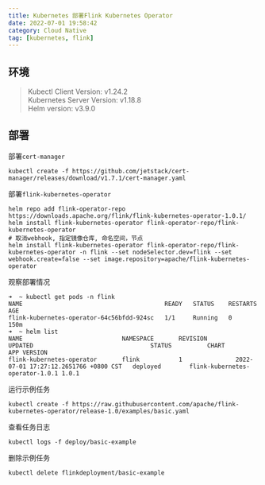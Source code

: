 ```yaml
---
title: Kubernetes 部署Flink Kubernetes Operator
date: 2022-07-01 19:58:42
category: Cloud Native
tag: [kubernetes, flink]
---
```


## 环境

> Kubectl Client Version: v1.24.2  
> Kubernetes Server Version: v1.18.8  
> Helm version: v3.9.0

## 部署
部署`cert-manager`
```shell
kubectl create -f https://github.com/jetstack/cert-manager/releases/download/v1.7.1/cert-manager.yaml
```

部署`flink-kubernetes-operator`
```shell
helm repo add flink-operator-repo https://downloads.apache.org/flink/flink-kubernetes-operator-1.0.1/
helm install flink-kubernetes-operator flink-operator-repo/flink-kubernetes-operator
# 取消webhook, 指定镜像仓库, 命名空间，节点
helm install flink-kubernetes-operator flink-operator-repo/flink-kubernetes-operator -n flink --set nodeSelector.dev=flink --set webhook.create=false --set image.repository=apache/flink-kubernetes-operator
```

观察部署情况
```shell
➜  ~ kubectl get pods -n flink
NAME                                        READY   STATUS    RESTARTS   AGE
flink-kubernetes-operator-64c56bfdd-924sc   1/1     Running   0          150m
➜  ~ helm list
NAME                            NAMESPACE       REVISION        UPDATED                                 STATUS          CHART                           APP VERSION
flink-kubernetes-operator       flink           1               2022-07-01 17:27:12.2651766 +0800 CST   deployed        flink-kubernetes-operator-1.0.1 1.0.1
```

运行示例任务
```shell
kubectl create -f https://raw.githubusercontent.com/apache/flink-kubernetes-operator/release-1.0/examples/basic.yaml
```

查看任务日志
```shell
kubectl logs -f deploy/basic-example
```

删除示例任务
```shell
kubectl delete flinkdeployment/basic-example
```

